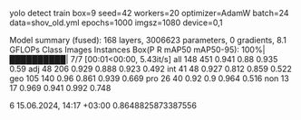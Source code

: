 yolo detect train box=9 seed=42 workers=20 optimizer=AdamW batch=24 data=shov_old.yml  epochs=1000 imgsz=1080 device=0,1

Model summary (fused): 168 layers, 3006623 parameters, 0 gradients, 8.1 GFLOPs
Class     Images  Instances      Box(P          R      mAP50  mAP50-95): 100%|██████████| 7/7 [00:01<00:00,  5.43it/s]
all        148        451      0.941       0.88      0.935       0.59
adj         48        206      0.929      0.888      0.923      0.492
int         41         48      0.927      0.812      0.859      0.522
geo        105        140       0.96      0.861      0.939      0.669
pro         26         40       0.92        0.9      0.964      0.516
non         13         17      0.969      0.941      0.992      0.748


6	15.06.2024, 14:17 +03:00	0.8648825873387556